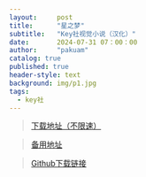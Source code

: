 ```yaml
---
layout:     post
title:      "星之梦"
subtitle:   "Key社视觉小说（汉化）"
date:       2024-07-31 07：00：00
author:     "pakuam"
catalog: true
published: true
header-style: text
background: img/p1.jpg
tags:
  - key社
---
```


> <a href="https://www.123pan.com/s/IJO6Vv-sDrAv.html">下载地址（不限速）</a>

> <a href="https://www.123pan.cn/s/IJO6Vv-sDrAv.html">备用地址</a>

> <a href="https://github.com/home-galgames-textfiles/pans-addresses/releases/download/key%E7%A4%BE/planetarian.zip">Github下载链接</a>

